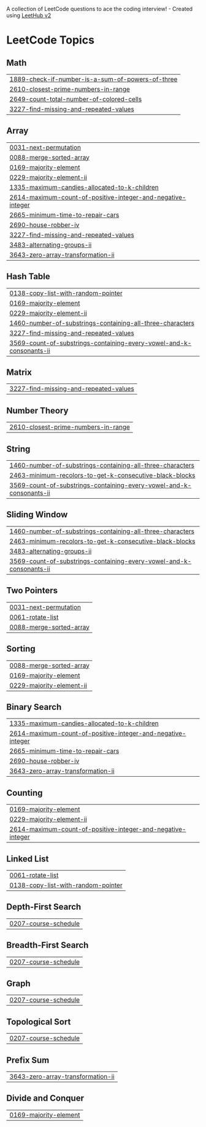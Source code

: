 A collection of LeetCode questions to ace the coding interview! - Created using [LeetHub v2](https://github.com/arunbhardwaj/LeetHub-2.0)
<!---LeetCode Topics Start-->
# LeetCode Topics
## Math
|  |
| ------- |
| [1889-check-if-number-is-a-sum-of-powers-of-three](https://github.com/shivam-72/DSACodes/tree/master/1889-check-if-number-is-a-sum-of-powers-of-three) |
| [2610-closest-prime-numbers-in-range](https://github.com/shivam-72/DSACodes/tree/master/2610-closest-prime-numbers-in-range) |
| [2649-count-total-number-of-colored-cells](https://github.com/shivam-72/DSACodes/tree/master/2649-count-total-number-of-colored-cells) |
| [3227-find-missing-and-repeated-values](https://github.com/shivam-72/DSACodes/tree/master/3227-find-missing-and-repeated-values) |
## Array
|  |
| ------- |
| [0031-next-permutation](https://github.com/shivam-72/DSACodes/tree/master/0031-next-permutation) |
| [0088-merge-sorted-array](https://github.com/shivam-72/DSACodes/tree/master/0088-merge-sorted-array) |
| [0169-majority-element](https://github.com/shivam-72/DSACodes/tree/master/0169-majority-element) |
| [0229-majority-element-ii](https://github.com/shivam-72/DSACodes/tree/master/0229-majority-element-ii) |
| [1335-maximum-candies-allocated-to-k-children](https://github.com/shivam-72/DSACodes/tree/master/1335-maximum-candies-allocated-to-k-children) |
| [2614-maximum-count-of-positive-integer-and-negative-integer](https://github.com/shivam-72/DSACodes/tree/master/2614-maximum-count-of-positive-integer-and-negative-integer) |
| [2665-minimum-time-to-repair-cars](https://github.com/shivam-72/DSACodes/tree/master/2665-minimum-time-to-repair-cars) |
| [2690-house-robber-iv](https://github.com/shivam-72/DSACodes/tree/master/2690-house-robber-iv) |
| [3227-find-missing-and-repeated-values](https://github.com/shivam-72/DSACodes/tree/master/3227-find-missing-and-repeated-values) |
| [3483-alternating-groups-ii](https://github.com/shivam-72/DSACodes/tree/master/3483-alternating-groups-ii) |
| [3643-zero-array-transformation-ii](https://github.com/shivam-72/DSACodes/tree/master/3643-zero-array-transformation-ii) |
## Hash Table
|  |
| ------- |
| [0138-copy-list-with-random-pointer](https://github.com/shivam-72/DSACodes/tree/master/0138-copy-list-with-random-pointer) |
| [0169-majority-element](https://github.com/shivam-72/DSACodes/tree/master/0169-majority-element) |
| [0229-majority-element-ii](https://github.com/shivam-72/DSACodes/tree/master/0229-majority-element-ii) |
| [1460-number-of-substrings-containing-all-three-characters](https://github.com/shivam-72/DSACodes/tree/master/1460-number-of-substrings-containing-all-three-characters) |
| [3227-find-missing-and-repeated-values](https://github.com/shivam-72/DSACodes/tree/master/3227-find-missing-and-repeated-values) |
| [3569-count-of-substrings-containing-every-vowel-and-k-consonants-ii](https://github.com/shivam-72/DSACodes/tree/master/3569-count-of-substrings-containing-every-vowel-and-k-consonants-ii) |
## Matrix
|  |
| ------- |
| [3227-find-missing-and-repeated-values](https://github.com/shivam-72/DSACodes/tree/master/3227-find-missing-and-repeated-values) |
## Number Theory
|  |
| ------- |
| [2610-closest-prime-numbers-in-range](https://github.com/shivam-72/DSACodes/tree/master/2610-closest-prime-numbers-in-range) |
## String
|  |
| ------- |
| [1460-number-of-substrings-containing-all-three-characters](https://github.com/shivam-72/DSACodes/tree/master/1460-number-of-substrings-containing-all-three-characters) |
| [2463-minimum-recolors-to-get-k-consecutive-black-blocks](https://github.com/shivam-72/DSACodes/tree/master/2463-minimum-recolors-to-get-k-consecutive-black-blocks) |
| [3569-count-of-substrings-containing-every-vowel-and-k-consonants-ii](https://github.com/shivam-72/DSACodes/tree/master/3569-count-of-substrings-containing-every-vowel-and-k-consonants-ii) |
## Sliding Window
|  |
| ------- |
| [1460-number-of-substrings-containing-all-three-characters](https://github.com/shivam-72/DSACodes/tree/master/1460-number-of-substrings-containing-all-three-characters) |
| [2463-minimum-recolors-to-get-k-consecutive-black-blocks](https://github.com/shivam-72/DSACodes/tree/master/2463-minimum-recolors-to-get-k-consecutive-black-blocks) |
| [3483-alternating-groups-ii](https://github.com/shivam-72/DSACodes/tree/master/3483-alternating-groups-ii) |
| [3569-count-of-substrings-containing-every-vowel-and-k-consonants-ii](https://github.com/shivam-72/DSACodes/tree/master/3569-count-of-substrings-containing-every-vowel-and-k-consonants-ii) |
## Two Pointers
|  |
| ------- |
| [0031-next-permutation](https://github.com/shivam-72/DSACodes/tree/master/0031-next-permutation) |
| [0061-rotate-list](https://github.com/shivam-72/DSACodes/tree/master/0061-rotate-list) |
| [0088-merge-sorted-array](https://github.com/shivam-72/DSACodes/tree/master/0088-merge-sorted-array) |
## Sorting
|  |
| ------- |
| [0088-merge-sorted-array](https://github.com/shivam-72/DSACodes/tree/master/0088-merge-sorted-array) |
| [0169-majority-element](https://github.com/shivam-72/DSACodes/tree/master/0169-majority-element) |
| [0229-majority-element-ii](https://github.com/shivam-72/DSACodes/tree/master/0229-majority-element-ii) |
## Binary Search
|  |
| ------- |
| [1335-maximum-candies-allocated-to-k-children](https://github.com/shivam-72/DSACodes/tree/master/1335-maximum-candies-allocated-to-k-children) |
| [2614-maximum-count-of-positive-integer-and-negative-integer](https://github.com/shivam-72/DSACodes/tree/master/2614-maximum-count-of-positive-integer-and-negative-integer) |
| [2665-minimum-time-to-repair-cars](https://github.com/shivam-72/DSACodes/tree/master/2665-minimum-time-to-repair-cars) |
| [2690-house-robber-iv](https://github.com/shivam-72/DSACodes/tree/master/2690-house-robber-iv) |
| [3643-zero-array-transformation-ii](https://github.com/shivam-72/DSACodes/tree/master/3643-zero-array-transformation-ii) |
## Counting
|  |
| ------- |
| [0169-majority-element](https://github.com/shivam-72/DSACodes/tree/master/0169-majority-element) |
| [0229-majority-element-ii](https://github.com/shivam-72/DSACodes/tree/master/0229-majority-element-ii) |
| [2614-maximum-count-of-positive-integer-and-negative-integer](https://github.com/shivam-72/DSACodes/tree/master/2614-maximum-count-of-positive-integer-and-negative-integer) |
## Linked List
|  |
| ------- |
| [0061-rotate-list](https://github.com/shivam-72/DSACodes/tree/master/0061-rotate-list) |
| [0138-copy-list-with-random-pointer](https://github.com/shivam-72/DSACodes/tree/master/0138-copy-list-with-random-pointer) |
## Depth-First Search
|  |
| ------- |
| [0207-course-schedule](https://github.com/shivam-72/DSACodes/tree/master/0207-course-schedule) |
## Breadth-First Search
|  |
| ------- |
| [0207-course-schedule](https://github.com/shivam-72/DSACodes/tree/master/0207-course-schedule) |
## Graph
|  |
| ------- |
| [0207-course-schedule](https://github.com/shivam-72/DSACodes/tree/master/0207-course-schedule) |
## Topological Sort
|  |
| ------- |
| [0207-course-schedule](https://github.com/shivam-72/DSACodes/tree/master/0207-course-schedule) |
## Prefix Sum
|  |
| ------- |
| [3643-zero-array-transformation-ii](https://github.com/shivam-72/DSACodes/tree/master/3643-zero-array-transformation-ii) |
## Divide and Conquer
|  |
| ------- |
| [0169-majority-element](https://github.com/shivam-72/DSACodes/tree/master/0169-majority-element) |
<!---LeetCode Topics End-->